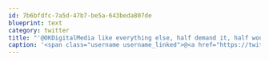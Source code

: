 ```yaml
---
id: 7b6bfdfc-7a5d-47b7-be5a-643beda807de
blueprint: text
category: twitter
title: "'@OKDigitalMedia like everything else, half demand it, half would complain about it on castanet forums :)"
caption: '<span class="username username_linked">@<a href="https://twitter.com/OKDigitalMedia" title="John Thiessen">OKDigitalMedia</a></span> like everything else, half demand it, half would complain about it on castanet forums :)'
---
```

